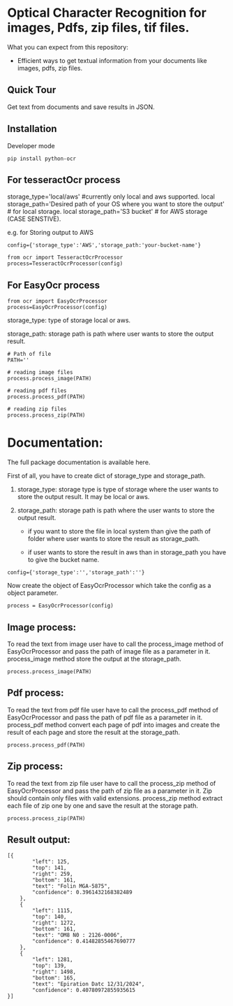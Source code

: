 # Optical Character Recognition for images, Pdfs, zip files, tif files.

What you can expect from this repository:

- Efficient ways to get textual information from your documents like images, pdfs, zip files.


## Quick Tour

Get text from documents and save results in JSON.

## Installation

Developer mode

```
pip install python-ocr
```

## For tesseractOcr process 

storage_type='local/aws' #currently only local and aws supported.
local storage_path='Desired path of your OS where you want to store the output' # for local storage.
local storage_path='S3 bucket' # for AWS storage (CASE SENSTIVE).


e.g. for Storing output to AWS
```
config={'storage_type':'AWS','storage_path:'your-bucket-name'}
```

```
from ocr import TesseractOcrProcessor
process=TesseractOcrProcessor(config)
```

## For EasyOcr process 


```
from ocr import EasyOcrProcessor
process=EasyOcrProcessor(config)

```

storage_type: type of storage local or aws.

storage_path: storage path is path where user wants to store the output result.

```
# Path of file
PATH=''

# reading image files
process.process_image(PATH)

# reading pdf files
process.process_pdf(PATH)

# reading zip files
process.process_zip(PATH)
```

# Documentation:

The full package documentation is available here.

First of all, you have to create dict of storage_type and storage_path.

1. storage_type: storage type is type of storage where the user wants to store the output result. It may be local or aws.

2. storage_path: storage path is path where the user wants to store the output result.

    - if you want to store the file in local system than give the path of folder where user wants to store the result as storage_path.

    - if user wants to store the result in aws than in storage_path you have to give the bucket name.

```
config={'storage_type':'','storage_path':''}
```

Now create the object of EasyOcrProcessor which take the config as a object parameter.

```
process = EasyOcrProcessor(config)
```

## Image process:

To read the text from image user have to call the process_image method of EasyOcrProcessor and pass the path of image file as a parameter in it.
process_image method store the output at the storage_path.

```
process.process_image(PATH)
```

## Pdf process:

To read the text from pdf file user have to call the process_pdf method of EasyOcrProcessor and pass the path of pdf file as a parameter in it.
process_pdf method convert each page of pdf into images and create the result of each page and store the result at the storage_path.

```
process.process_pdf(PATH)
```

## Zip process:

To read the text from zip file user have to call the process_zip method of EasyOcrProcessor and pass the path of zip file as a parameter in it.
Zip should contain only files with valid extensions. process_zip method extract each file of zip one by one and save the result at the storage path.

```
process.process_zip(PATH)
```

## Result output:

```
[{
        "left": 125,
        "top": 141,
        "right": 259,
        "bottom": 161,
        "text": "Folin MGA-5875",
        "confidence": 0.3961432168382489
    },
    {
        "left": 1115,
        "top": 140,
        "right": 1272,
        "bottom": 161,
        "text": "OM8 N0 : 2126-0006",
        "confidence": 0.41482855467690777
    },
    {
        "left": 1281,
        "top": 139,
        "right": 1498,
        "bottom": 165,
        "text": "Epiration Datc 12/31/2024",
        "confidence": 0.40780972855935615
}]
```